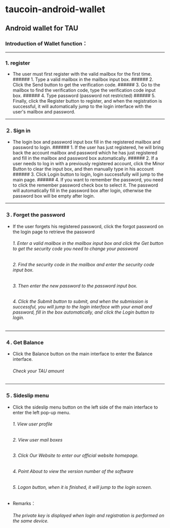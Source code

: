 # taucoin-android-wallet
## Android wallet for TAU


### Introduction of Wallet function：
------------

### **1. register**
- The user must first register with the valid mailbox for the first time.
      ###### 1. Type a valid mailbox in the mailbox input box.
      ###### 2.  Click the Send button to get the verification code.
      ###### 3. Go to the mailbox to find the verification code, type the verification code input box.
      ###### 4. Type password (password not restricted)
      ###### 5. Finally, click the Register button to register, and when the registration is successful, it will automatically jump to the login interface with the user's mailbox and password.

------------
### **２. Sign in** 
- The login box and password input box fill in the registered mailbox and password to login.
      ###### 1. If the user has just registered, he will bring back the account mailbox and password which he has just registered and fill in the mailbox and password box automatically.
      ###### 2. If a user needs to log in with a previously registered account, click the Minor Button to clear the input box, and then manually type in his account
      ###### 3. Click Login button to login, login successfully will jump to the main page.
      ###### 4. If you want to remember the password, you need to click the remember password check box to select it. The password will automatically fill in the password box after login, otherwise the password box will be empty after login.
 
------------


### **３. Forget the password**
- If the user forgets his registered password, click the forgot password on the login page to retrieve the password
    ###### 1. Enter a valid mailbox in the mailbox input box and click the Get button to get the security code you need to change your password
    ###### 2. Find the security code in the mailbox and enter the security code input box.
    ###### 3. Then enter the new password to the password input box.
    ###### 4. Click the Submit button to submit, and when the submission is successful, you will jump to the login interface with your email and password, fill in the box automatically, and click the Login button to login.

------------


### **４. Get Balance** 
- Click the Balance button on the main interface to enter the Balance interface.
   ######  Check your TAU amount
 
------------

 ### **５. Sideslip menu**
 - Click the sideslip menu button on the left side of the main interface to enter the left pop-up menu.
    ######  1. View user profile
    ###### 2. View user mail boxes
    ###### 3. Click Our Website to enter our official website homepage.
    ###### 4. Point About to view the version number of the software
    ###### 5. Logon button, when it is finished, it will jump to the login screen.


- Remarks：
    ###### The private key is displayed when login and registration is performed on the same device.


